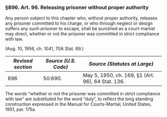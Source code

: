 ### §896. Art. 96. Releasing prisoner without proper authority ###

Any person subject to this chapter who, without proper authority, releases any prisoner committed to his charge, or who through neglect or design suffers any such prisoner to escape, shall be punished as a court-martial may direct, whether or not the prisoner was committed in strict compliance with law.

(Aug. 10, 1956, ch. 1041, 70A Stat. 69.)

|*Revised section*|*Source (U.S. Code)*|          *Source (Statutes at Large)*           |
|-----------------|--------------------|-------------------------------------------------|
|       896       |      50:690.       |May 5, 1950, ch. 169, §1 (Art. 96), 64 Stat. 136.|

The words “whether or not the prisoner was committed in strict compliance with law” are substituted for the word “duly”, to reflect the long standing construction expressed in the Manual for Courts-Martial, United States, 1951, par. 175a.